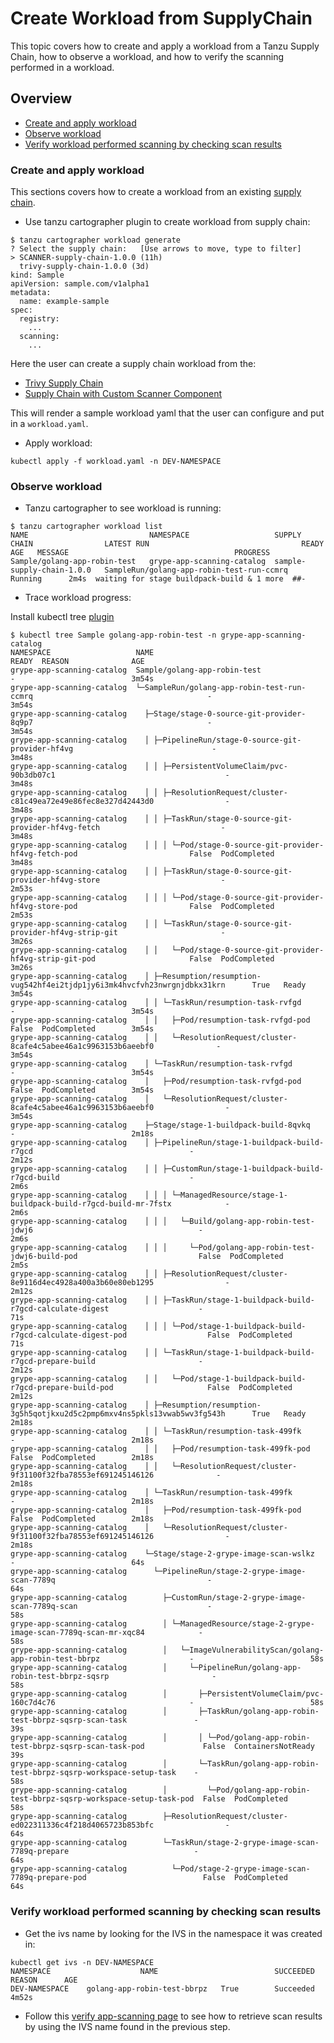 # Create Workload from SupplyChain

This topic covers how to create and apply a workload from a Tanzu Supply Chain, how to observe a workload, and how to verify the scanning performed in a workload.

## <a id="overview"></a> Overview

* [Create and apply workload](./create-supply-chain-workload.md#create-and-apply-workload)
* [Observe workload](./create-supply-chain-workload.md#observe-workload)
* [Verify workload performed scanning by checking scan results](./create-supply-chain-workload.md#verify-workload-performed-scanning-by-checking-scan-results)

### <a id="create-apply-workload-from-supply-chain"></a> Create and apply workload

This sections covers how to create a workload from an existing [supply chain](./create-supply-chain-with-app-scanning.md).

* Use tanzu cartographer plugin to create workload from supply chain:
```
$ tanzu cartographer workload generate
? Select the supply chain:   [Use arrows to move, type to filter]
> SCANNER-supply-chain-1.0.0 (11h)
  trivy-supply-chain-1.0.0 (3d)
kind: Sample
apiVersion: sample.com/v1alpha1
metadata:
  name: example-sample
spec:
  registry:
    ...
  scanning:
    ...
```
Here the user can create a supply chain workload from the:
* [Trivy Supply Chain](./create-supply-chain-with-app-scanning.md#create-supply-chain-with-scst---scan-20-and-trivy-supply-chain-component)
* [Supply Chain with Custom Scanner Component](./create-supply-chain-with-app-scanning.md#create-supply-chain-with-scst---scan-20-and-the-custom-scanning-component)

This will render a sample workload yaml that the user can configure and put in a `workload.yaml`.

* Apply workload:
```
kubectl apply -f workload.yaml -n DEV-NAMESPACE
```


### <a id="observe-workload"></a> Observe workload

* Tanzu cartographer to see workload is running:
```
$ tanzu cartographer workload list
NAME                           NAMESPACE                   SUPPLY CHAIN                LATEST RUN                                  READY        AGE   MESSAGE                                     PROGRESS
Sample/golang-app-robin-test   grype-app-scanning-catalog  sample-supply-chain-1.0.0   SampleRun/golang-app-robin-test-run-ccmrq   Running      2m4s  waiting for stage buildpack-build & 1 more  ##-
```

* Trace workload progress:

Install kubectl tree [plugin](https://github.com/ahmetb/kubectl-tree)
```
$ kubectl tree Sample golang-app-robin-test -n grype-app-scanning-catalog
NAMESPACE                   NAME                                                                              READY  REASON              AGE
grype-app-scanning-catalog  Sample/golang-app-robin-test                                                      -                          3m54s
grype-app-scanning-catalog  └─SampleRun/golang-app-robin-test-run-ccmrq                                       -                          3m54s
grype-app-scanning-catalog    ├─Stage/stage-0-source-git-provider-8q9p7                                       -                          3m54s
grype-app-scanning-catalog    │ ├─PipelineRun/stage-0-source-git-provider-hf4vg                               -                          3m48s
grype-app-scanning-catalog    │ │ ├─PersistentVolumeClaim/pvc-90b3db07c1                                      -                          3m48s
grype-app-scanning-catalog    │ │ ├─ResolutionRequest/cluster-c81c49ea72e49e86fec8e327d42443d0                -                          3m48s
grype-app-scanning-catalog    │ │ ├─TaskRun/stage-0-source-git-provider-hf4vg-fetch                           -                          3m48s
grype-app-scanning-catalog    │ │ │ └─Pod/stage-0-source-git-provider-hf4vg-fetch-pod                         False  PodCompleted        3m48s
grype-app-scanning-catalog    │ │ ├─TaskRun/stage-0-source-git-provider-hf4vg-store                           -                          2m53s
grype-app-scanning-catalog    │ │ │ └─Pod/stage-0-source-git-provider-hf4vg-store-pod                         False  PodCompleted        2m53s
grype-app-scanning-catalog    │ │ └─TaskRun/stage-0-source-git-provider-hf4vg-strip-git                       -                          3m26s
grype-app-scanning-catalog    │ │   └─Pod/stage-0-source-git-provider-hf4vg-strip-git-pod                     False  PodCompleted        3m26s
grype-app-scanning-catalog    │ ├─Resumption/resumption-vug542hf4ei2tjdp1jy6i3mk4hvcfvh23nwrgnjdbkx31krn      True   Ready               3m54s
grype-app-scanning-catalog    │ │ └─TaskRun/resumption-task-rvfgd                                             -                          3m54s
grype-app-scanning-catalog    │ │   ├─Pod/resumption-task-rvfgd-pod                                           False  PodCompleted        3m54s
grype-app-scanning-catalog    │ │   └─ResolutionRequest/cluster-8cafe4c5abee46a1c9963153b6aeebf0              -                          3m54s
grype-app-scanning-catalog    │ └─TaskRun/resumption-task-rvfgd                                               -                          3m54s
grype-app-scanning-catalog    │   ├─Pod/resumption-task-rvfgd-pod                                             False  PodCompleted        3m54s
grype-app-scanning-catalog    │   └─ResolutionRequest/cluster-8cafe4c5abee46a1c9963153b6aeebf0                -                          3m54s
grype-app-scanning-catalog    ├─Stage/stage-1-buildpack-build-8qvkq                                           -                          2m18s
grype-app-scanning-catalog    │ ├─PipelineRun/stage-1-buildpack-build-r7gcd                                   -                          2m12s
grype-app-scanning-catalog    │ │ ├─CustomRun/stage-1-buildpack-build-r7gcd-build                             -                          2m6s
grype-app-scanning-catalog    │ │ │ └─ManagedResource/stage-1-buildpack-build-r7gcd-build-mr-7fstx            -                          2m6s
grype-app-scanning-catalog    │ │ │   └─Build/golang-app-robin-test-jdwj6                                     -                          2m6s
grype-app-scanning-catalog    │ │ │     └─Pod/golang-app-robin-test-jdwj6-build-pod                           False  PodCompleted        2m5s
grype-app-scanning-catalog    │ │ ├─ResolutionRequest/cluster-8e9116d4ec4928a400a3b60e80eb1295                -                          2m12s
grype-app-scanning-catalog    │ │ ├─TaskRun/stage-1-buildpack-build-r7gcd-calculate-digest                    -                          71s
grype-app-scanning-catalog    │ │ │ └─Pod/stage-1-buildpack-build-r7gcd-calculate-digest-pod                  False  PodCompleted        71s
grype-app-scanning-catalog    │ │ └─TaskRun/stage-1-buildpack-build-r7gcd-prepare-build                       -                          2m12s
grype-app-scanning-catalog    │ │   └─Pod/stage-1-buildpack-build-r7gcd-prepare-build-pod                     False  PodCompleted        2m12s
grype-app-scanning-catalog    │ ├─Resumption/resumption-3g5h5qotjkxu2d5c2pmp6mxv4ns5pkls13vwab5wv3fg543h      True   Ready               2m18s
grype-app-scanning-catalog    │ │ └─TaskRun/resumption-task-499fk                                             -                          2m18s
grype-app-scanning-catalog    │ │   ├─Pod/resumption-task-499fk-pod                                           False  PodCompleted        2m18s
grype-app-scanning-catalog    │ │   └─ResolutionRequest/cluster-9f31100f32fba78553ef691245146126              -                          2m18s
grype-app-scanning-catalog    │ └─TaskRun/resumption-task-499fk                                               -                          2m18s
grype-app-scanning-catalog    │   ├─Pod/resumption-task-499fk-pod                                             False  PodCompleted        2m18s
grype-app-scanning-catalog    │   └─ResolutionRequest/cluster-9f31100f32fba78553ef691245146126                -                          2m18s
grype-app-scanning-catalog    └─Stage/stage-2-grype-image-scan-wslkz                                          -                          64s
grype-app-scanning-catalog      └─PipelineRun/stage-2-grype-image-scan-7789q                                  -                          64s
grype-app-scanning-catalog        ├─CustomRun/stage-2-grype-image-scan-7789q-scan                             -                          58s
grype-app-scanning-catalog        │ └─ManagedResource/stage-2-grype-image-scan-7789q-scan-mr-xqc84            -                          58s
grype-app-scanning-catalog        │   └─ImageVulnerabilityScan/golang-app-robin-test-bbrpz                    -                          58s
grype-app-scanning-catalog        │     └─PipelineRun/golang-app-robin-test-bbrpz-sqsrp                       -                          58s
grype-app-scanning-catalog        │       ├─PersistentVolumeClaim/pvc-160c7d4c76                              -                          58s
grype-app-scanning-catalog        │       ├─TaskRun/golang-app-robin-test-bbrpz-sqsrp-scan-task               -                          39s
grype-app-scanning-catalog        │       │ └─Pod/golang-app-robin-test-bbrpz-sqsrp-scan-task-pod             False  ContainersNotReady  39s
grype-app-scanning-catalog        │       └─TaskRun/golang-app-robin-test-bbrpz-sqsrp-workspace-setup-task    -                          58s
grype-app-scanning-catalog        │         └─Pod/golang-app-robin-test-bbrpz-sqsrp-workspace-setup-task-pod  False  PodCompleted        58s
grype-app-scanning-catalog        ├─ResolutionRequest/cluster-ed022311336c4f218d4065723b853bfc                -                          64s
grype-app-scanning-catalog        └─TaskRun/stage-2-grype-image-scan-7789q-prepare                            -                          64s
grype-app-scanning-catalog          └─Pod/stage-2-grype-image-scan-7789q-prepare-pod                          False  PodCompleted        64s
```

### <a id="verify-workload-scanning"></a>Verify workload performed scanning by checking scan results

* Get the ivs name by looking for the IVS in the namespace it was created in:
```
kubectl get ivs -n DEV-NAMESPACE
NAMESPACE                    NAME                          SUCCEEDED   REASON      AGE
DEV-NAMESPACE    golang-app-robin-test-bbrpz   True        Succeeded   4m52s
```

* Follow this [verify app-scanning page](./verify-app-scanning.hbs.md#retrieve-scan-results) to see how to retrieve scan results by using the IVS name found in the previous step.